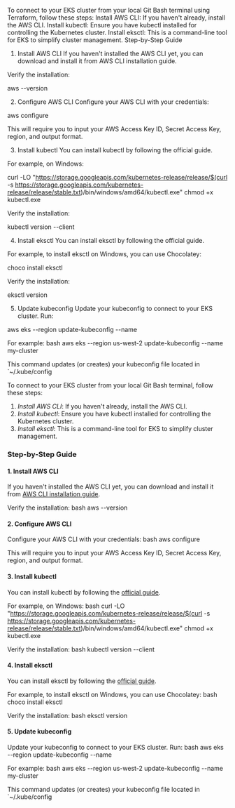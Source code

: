 To connect to your EKS cluster from your local Git Bash terminal using Terraform, follow these steps:
Install AWS CLI: If you haven't already, install the AWS CLI.
Install kubectl: Ensure you have kubectl installed for controlling the Kubernetes cluster.
Install eksctl: This is a command-line tool for EKS to simplify cluster management.
Step-by-Step Guide
1. Install AWS CLI
If you haven't installed the AWS CLI yet, you can download and install it from AWS CLI installation guide.

Verify the installation:

aws --version

2. Configure AWS CLI
Configure your AWS CLI with your credentials:

aws configure

This will require you to input your AWS Access Key ID, Secret Access Key, region, and output format.

3. Install kubectl
You can install kubectl by following the official guide.

For example, on Windows:

curl -LO "https://storage.googleapis.com/kubernetes-release/release/$(curl -s https://storage.googleapis.com/kubernetes-release/release/stable.txt)/bin/windows/amd64/kubectl.exe" chmod +x kubectl.exe

Verify the installation:

kubectl version --client

4. Install eksctl
You can install eksctl by following the official guide.

For example, to install eksctl on Windows, you can use Chocolatey:

choco install eksctl

Verify the installation:

eksctl version

5. Update kubeconfig
Update your kubeconfig to connect to your EKS cluster. Run:

aws eks --region update-kubeconfig --name

For example: bash aws eks --region us-west-2 update-kubeconfig --name my-cluster

This command updates (or creates) your kubeconfig file located in `~/.kube/config






To connect to your EKS cluster from your local Git Bash terminal, follow these steps:

1. *Install AWS CLI*: If you haven't already, install the AWS CLI.
2. *Install kubectl*: Ensure you have kubectl installed for controlling the Kubernetes cluster.
3. *Install eksctl*: This is a command-line tool for EKS to simplify cluster management. 

### Step-by-Step Guide

#### 1. Install AWS CLI

If you haven't installed the AWS CLI yet, you can download and install it from [AWS CLI installation guide](https://docs.aws.amazon.com/cli/latest/userguide/getting-started-install.html).

Verify the installation:
bash
aws --version


#### 2. Configure AWS CLI

Configure your AWS CLI with your credentials:
bash
aws configure

This will require you to input your AWS Access Key ID, Secret Access Key, region, and output format.

#### 3. Install kubectl

You can install kubectl by following the [official guide](https://kubernetes.io/docs/tasks/tools/install-kubectl/).

For example, on Windows:
bash
curl -LO "https://storage.googleapis.com/kubernetes-release/release/$(curl -s https://storage.googleapis.com/kubernetes-release/release/stable.txt)/bin/windows/amd64/kubectl.exe"
chmod +x kubectl.exe


Verify the installation:
bash
kubectl version --client


#### 4. Install eksctl

You can install eksctl by following the [official guide](https://eksctl.io/).

For example, to install eksctl on Windows, you can use Chocolatey:
bash
choco install eksctl


Verify the installation:
bash
eksctl version


#### 5. Update kubeconfig

Update your kubeconfig to connect to your EKS cluster. Run:
bash
aws eks --region <your-region> update-kubeconfig --name <your-cluster-name>



For example:
bash
aws eks --region us-west-2 update-kubeconfig --name my-cluster


This command updates (or creates) your kubeconfig file located in `~/.kube/config
